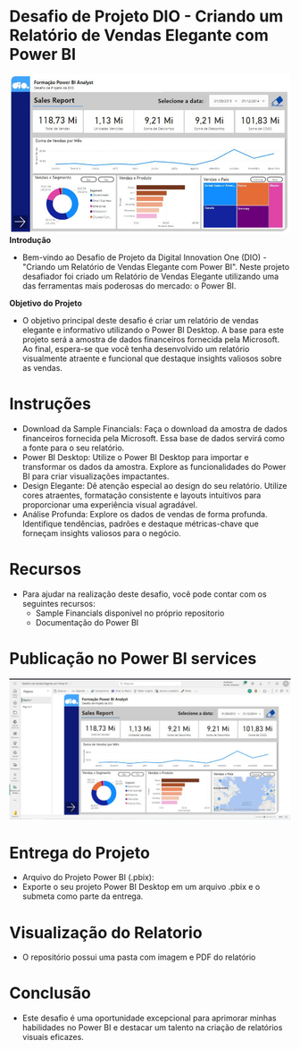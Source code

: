 # Desafio de Projeto DIO - Criando um Relatório de Vendas Elegante com Power BI
![Alt text](<Visualização do Relatorio/Página1 - Relatório.JPG>)
**Introdução**
- Bem-vindo ao Desafio de Projeto da Digital Innovation One (DIO) - "Criando um Relatório de Vendas Elegante com Power BI". Neste projeto desafiador foi criado um Relatório de Vendas Elegante utilizando uma das ferramentas mais poderosas do mercado: o Power BI.

**Objetivo do Projeto**
- O objetivo principal deste desafio é criar um relatório de vendas elegante e informativo utilizando o Power BI Desktop. A base para este projeto será a amostra de dados financeiros fornecida pela Microsoft. Ao final, espera-se que você tenha desenvolvido um relatório visualmente atraente e funcional que destaque insights valiosos sobre as vendas.

# Instruções

- Download da Sample Financials:
    Faça o download da amostra de dados financeiros fornecida pela Microsoft. Essa base de dados servirá como a fonte para o seu relatório.
- Power BI Desktop:
    Utilize o Power BI Desktop para importar e transformar os dados da amostra.
    Explore as funcionalidades do Power BI para criar visualizações impactantes.
- Design Elegante:
    Dê atenção especial ao design do seu relatório. Utilize cores atraentes, formatação consistente e layouts intuitivos para proporcionar uma experiência visual agradável.
- Análise Profunda:
    Explore os dados de vendas de forma profunda. Identifique tendências, padrões e destaque métricas-chave que forneçam insights valiosos para o negócio.

# Recursos

- Para ajudar na realização deste desafio, você pode contar com os seguintes recursos:
    - Sample Financials disponivel no próprio repositorio
    - Documentação do Power BI

# Publicação no Power BI services

![Alt text](<Print da publicação no Power BI services.JPG>)

# Entrega do Projeto

- Arquivo do Projeto Power BI (.pbix):
- Exporte o seu projeto Power BI Desktop em um arquivo .pbix e o submeta como parte da entrega.

# Visualização do Relatorio
- O repositório possui uma pasta com imagem e PDF do relatório

# Conclusão
- Este desafio é uma oportunidade excepcional para aprimorar minhas habilidades no Power BI e destacar um talento na criação de relatórios visuais eficazes. 
